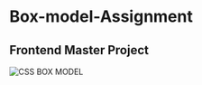 # Box-model-Assignment
Frontend Master Project
--------------------------------------------------------------------------------------------------------------------------------------------------------------------------------------------------------
![CSS BOX MODEL](https://github.com/Juliedamsel/Box-model-Assignment/assets/139223683/eeb29279-a729-42ed-ba7f-fde708734f9a)
